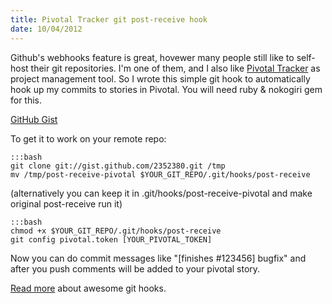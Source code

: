 ```yaml
---
title: Pivotal Tracker git post-receive hook
date: 10/04/2012
---
```


Github's webhooks feature is great, hovewer many people still like to self-host their git repositories. I'm one of them, and I also like [Pivotal Tracker][1] as project management tool. So I wrote this simple git hook to automatically hook up my commits to stories in Pivotal. You will need ruby & nokogiri gem for this.

[GitHub Gist][2]

To get it to work on your remote repo:

    :::bash
    git clone git://gist.github.com/2352380.git /tmp
    mv /tmp/post-receive-pivotal $YOUR_GIT_REPO/.git/hooks/post-receive
  (alternatively you can keep it in .git/hooks/post-receive-pivotal and make original post-receive run it)

    :::bash
    chmod +x $YOUR_GIT_REPO/.git/hooks/post-receive
    git config pivotal.token [YOUR_PIVOTAL_TOKEN]

Now you can do commit messages like "[finishes #123456] bugfix" and after you push comments will be added to your pivotal story.

[Read more][3] about awesome git hooks.

[1]: http://pivotaltracker.com
[2]: https://gist.github.com/2352380
[3]: http://book.git-scm.com/5_git_hooks.html
